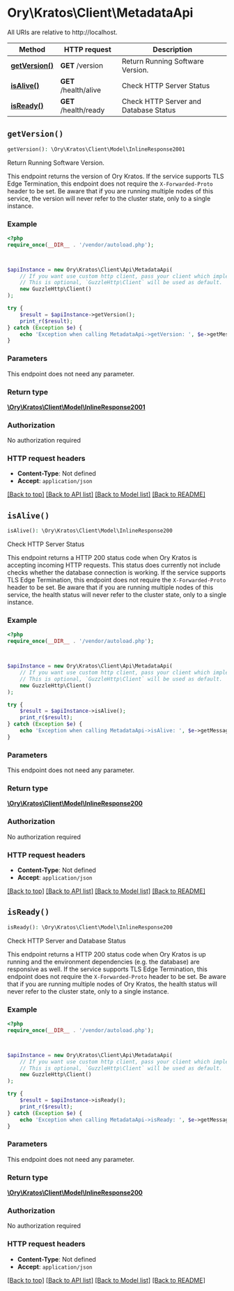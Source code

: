 # Ory\Kratos\Client\MetadataApi

All URIs are relative to http://localhost.

Method | HTTP request | Description
------------- | ------------- | -------------
[**getVersion()**](MetadataApi.md#getVersion) | **GET** /version | Return Running Software Version.
[**isAlive()**](MetadataApi.md#isAlive) | **GET** /health/alive | Check HTTP Server Status
[**isReady()**](MetadataApi.md#isReady) | **GET** /health/ready | Check HTTP Server and Database Status


## `getVersion()`

```php
getVersion(): \Ory\Kratos\Client\Model\InlineResponse2001
```

Return Running Software Version.

This endpoint returns the version of Ory Kratos.  If the service supports TLS Edge Termination, this endpoint does not require the `X-Forwarded-Proto` header to be set.  Be aware that if you are running multiple nodes of this service, the version will never refer to the cluster state, only to a single instance.

### Example

```php
<?php
require_once(__DIR__ . '/vendor/autoload.php');



$apiInstance = new Ory\Kratos\Client\Api\MetadataApi(
    // If you want use custom http client, pass your client which implements `GuzzleHttp\ClientInterface`.
    // This is optional, `GuzzleHttp\Client` will be used as default.
    new GuzzleHttp\Client()
);

try {
    $result = $apiInstance->getVersion();
    print_r($result);
} catch (Exception $e) {
    echo 'Exception when calling MetadataApi->getVersion: ', $e->getMessage(), PHP_EOL;
}
```

### Parameters

This endpoint does not need any parameter.

### Return type

[**\Ory\Kratos\Client\Model\InlineResponse2001**](../Model/InlineResponse2001.md)

### Authorization

No authorization required

### HTTP request headers

- **Content-Type**: Not defined
- **Accept**: `application/json`

[[Back to top]](#) [[Back to API list]](../../README.md#endpoints)
[[Back to Model list]](../../README.md#models)
[[Back to README]](../../README.md)

## `isAlive()`

```php
isAlive(): \Ory\Kratos\Client\Model\InlineResponse200
```

Check HTTP Server Status

This endpoint returns a HTTP 200 status code when Ory Kratos is accepting incoming HTTP requests. This status does currently not include checks whether the database connection is working.  If the service supports TLS Edge Termination, this endpoint does not require the `X-Forwarded-Proto` header to be set.  Be aware that if you are running multiple nodes of this service, the health status will never refer to the cluster state, only to a single instance.

### Example

```php
<?php
require_once(__DIR__ . '/vendor/autoload.php');



$apiInstance = new Ory\Kratos\Client\Api\MetadataApi(
    // If you want use custom http client, pass your client which implements `GuzzleHttp\ClientInterface`.
    // This is optional, `GuzzleHttp\Client` will be used as default.
    new GuzzleHttp\Client()
);

try {
    $result = $apiInstance->isAlive();
    print_r($result);
} catch (Exception $e) {
    echo 'Exception when calling MetadataApi->isAlive: ', $e->getMessage(), PHP_EOL;
}
```

### Parameters

This endpoint does not need any parameter.

### Return type

[**\Ory\Kratos\Client\Model\InlineResponse200**](../Model/InlineResponse200.md)

### Authorization

No authorization required

### HTTP request headers

- **Content-Type**: Not defined
- **Accept**: `application/json`

[[Back to top]](#) [[Back to API list]](../../README.md#endpoints)
[[Back to Model list]](../../README.md#models)
[[Back to README]](../../README.md)

## `isReady()`

```php
isReady(): \Ory\Kratos\Client\Model\InlineResponse200
```

Check HTTP Server and Database Status

This endpoint returns a HTTP 200 status code when Ory Kratos is up running and the environment dependencies (e.g. the database) are responsive as well.  If the service supports TLS Edge Termination, this endpoint does not require the `X-Forwarded-Proto` header to be set.  Be aware that if you are running multiple nodes of Ory Kratos, the health status will never refer to the cluster state, only to a single instance.

### Example

```php
<?php
require_once(__DIR__ . '/vendor/autoload.php');



$apiInstance = new Ory\Kratos\Client\Api\MetadataApi(
    // If you want use custom http client, pass your client which implements `GuzzleHttp\ClientInterface`.
    // This is optional, `GuzzleHttp\Client` will be used as default.
    new GuzzleHttp\Client()
);

try {
    $result = $apiInstance->isReady();
    print_r($result);
} catch (Exception $e) {
    echo 'Exception when calling MetadataApi->isReady: ', $e->getMessage(), PHP_EOL;
}
```

### Parameters

This endpoint does not need any parameter.

### Return type

[**\Ory\Kratos\Client\Model\InlineResponse200**](../Model/InlineResponse200.md)

### Authorization

No authorization required

### HTTP request headers

- **Content-Type**: Not defined
- **Accept**: `application/json`

[[Back to top]](#) [[Back to API list]](../../README.md#endpoints)
[[Back to Model list]](../../README.md#models)
[[Back to README]](../../README.md)
